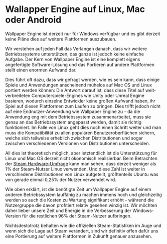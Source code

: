 # Wallapper Engine auf Linux, Mac oder Android

Wallpaper Engine ist derzeit nur für Windows verfügbar und es gibt derzeit keine Pläne dies auf weitere Plattformen auszubauen.

Wir verstehen auf jeden Fall das Verlangen danach, dass wir weitere Betriebssysteme unterstützen, das ganze ist jedoch keine einfache Aufgabe. Der Kern von Wallpaper Engine ist eine komplett eigens angefertigte Software-Lösung und das Portieren auf andere Plattformen stellt einen enormen Aufwand dar.

Dies führt oft dazu, dass wir gefragt werden, wie es sein kann, dass einige Spiele und Anwendungen anscheinend mühelos auf Mac OS und Linux portiert werden können: Die Antwort darauf ist, dass diese Titel auf weit-verbreiteten Computerspiele-Engines wie Unity oder Unreal Engine basieren, wodurch einzelne Entwickler keine großen Aufwand haben, ihr Spiel auf diesen Plattformen zum Laufen zu bringen. Dies trifft jedoch nicht auf eine Endnutzer-Anwendung wie Wallpaper Engine zu - da die Anwendung eng mit dem Betriebssystem zusammenarbeitet, muss sie genau an das Betriebssystem angepasst werden, damit sie richtig funktioniert. Im Falle von Linux geht dies noch einen Schritt weiter und man muss die Kompatibilität zu allen populären Benutzeroberflächen sichern, welche sich teilweise erheblich zwischen Distributionen und sogar zwischen verschiedenen Versionen von Distributionen unterscheiden.

All dies ist theoretisch möglich, aber letztendlich ist die Unterstützung für Linux und Mac OS derzeit nicht ökonomisch realisierbar. Beim Betrachten der [Steam Hardware-Umfrage](https://store.steampowered.com/hwsurvey) kann man sehen, dass derzeit weniger als 1% der Steam-Nutzer Linux verwenden. Und diese Zahl ist weiter in verschiedene Distributionen von Linux aufgeteilt, größtenteils Ubuntu was von gerade einmal 0,25% der Nutzer verwendet wird.

Wie oben erklärt, ist die benötigte Zeit um Wallpaper Engine auf einem anderen Betriebssystem lauffähig zu machen immens hoch und gleichzeitig werden so auch die Kosten zu Wartung signifikant erhöht - während die Nutzergruppe die davon profitiert relativ gesehen winzig ist. Wir möchten daher lieber unsere Zeit und Energie in die Verbesserung der Windows-Version für die restlichen 96% der Steam-Nutzer aufbringen.

Nichtsdestotrotz behalten wie die offiziellen Steam-Statistiken im Auge und wenn sich die Lage auf Steam verändert, sind wir definitiv offen dafür uns eine Portierung auf weitere Plattformen in Zukunft genauer anzusehen. 